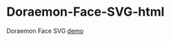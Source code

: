 # Doraemon-Face-SVG-html
Doraemon Face SVG
[demo](https://jatinmourya07798.github.io/Doraemon-Face-SVG-html/)
